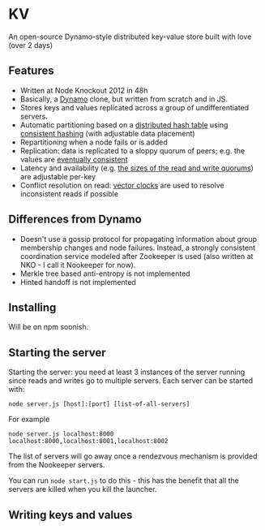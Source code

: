 # KV

An open-source Dynamo-style distributed key-value store built with love (over 2 days)

## Features

- Written at Node Knockout 2012 in 48h
- Basically, a [Dynamo](http://www.allthingsdistributed.com/2007/10/amazons_dynamo.html) clone, but written from scratch and in JS.
- Stores keys and values replicated across a group of undifferentiated servers.
- Automatic partitioning based on a [distributed hash table](http://en.wikipedia.org/wiki/Distributed_hash_table) using [consistent hashing](http://en.wikipedia.org/wiki/Consistent_hashing) (with adjustable data placement)
- Repartitioning when a node fails or is added
- Replication: data is replicated to a sloppy quorum of peers; e.g. the values are [eventually consistent](http://www.allthingsdistributed.com/2007/12/eventually_consistent.html)
- Latency and availability (e.g. [the sizes of the read and write quorums](http://web.mit.edu/6.033/2005/wwwdocs/quorum_note.html)) are adjustable per-key
- Conflict resolution on read: [vector clocks](http://en.wikipedia.org/wiki/Vector_clock) are used to resolve inconsistent reads if possible

## Differences from Dynamo

- Doesn't use a gossip protocol for propagating information about group membership changes and node failures. Instead, a strongly consistent coordination service modeled after Zookeeper is used (also written at NKO - I call it Nookeeper for now).
- Merkle tree based anti-entropy is not implemented
- Hinted handoff is not implemented

## Installing

Will be on npm soonish.

## Starting the server

Starting the server: you need at least 3 instances of the server running since reads and writes go to multiple servers. Each server can be started with:

    node server.js [host]:[port] [list-of-all-servers]

For example

    node server.js localhost:8000 localhost:8000,localhost:8001,localhost:8002

The list of servers will go away once a rendezvous mechanism is provided from the Nookeeper servers.

You can run ```node start.js``` to do this - this has the benefit that all the servers are killed when you kill the launcher.

## Writing keys and values
